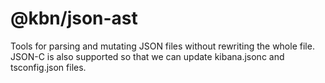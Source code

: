 # @kbn/json-ast

Tools for parsing and mutating JSON files without rewriting the whole file. JSON-C is also supported so that we can update kibana.jsonc and tsconfig.json files.
